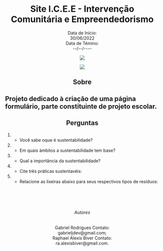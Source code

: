 <h1 align="center"> Site I.C.E.E - Intervenção Comunitária e Empreendedorismo</h1>

<p align="center">Data de Início: <br> 30/06/2022 <br> Data de Témino:<br> --/--/---- </p>

<p align="center">
<img src="http://img.shields.io/static/v1?label=STATUS&message=EM%20DESENVOLVIMENTO&color=GREEN&style=for-the-badge"/>
</p>

<p align="center">
<img src="C:\Users\Gabriel\OneDrive\Escola\(I.C. e E)Intervenção comunitária e Empreendedorismo\Trabalho\IMG\IC.jpg"/>

<h2 align="center">Sobre<h2>

<p> Projeto dedicado à criação de uma página formulário, parte constituinte de projeto escolar. </p>

<h2 align="center">Perguntas</h2>

1. - Você sabe oque é sustentabilidade?
2. - Em quais àmbitos a sustentabilidade tem base?
3. - Qual a importância da sustentabilidade?
4. - Cite três práticas sustentavéis:
5. - Relacione as lixeiras abaixo para seus respectivos tipos de resíduos:

<br>
<br>
<br>
<h6 align="center">Autores</h6>
<p align="center">
    Gabriel Rodrigues
    Contato:<br>
    gabrieljdev@gmail.com;<br>
    Raphael Alexis Biver
    Contato: <br> ra.alexisbiver@gmail.com.
</p>
